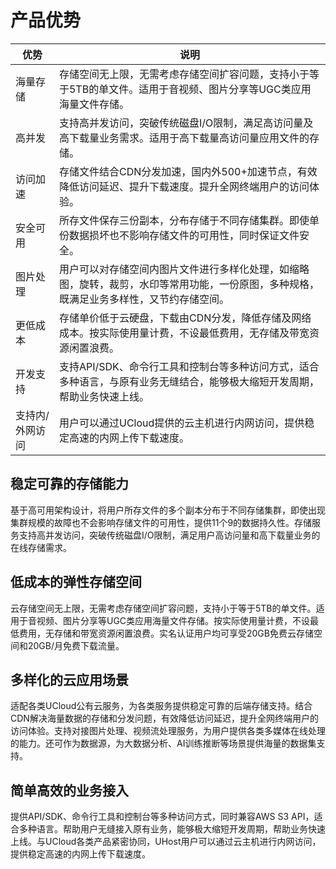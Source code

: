 

# 产品优势

|优势 |说明 |
|---- |---- |
|海量存储 |存储空间无上限，无需考虑存储空间扩容问题，支持小于等于5TB的单文件。适用于音视频、图片分享等UGC类应用海量文件存储。|
|高并发 |支持高并发访问，突破传统磁盘I/O限制，满足高访问量及高下载量业务需求。适用于高下载量高访问量应用文件的存储。|
|访问加速 |存储文件结合CDN分发加速，国内外500+加速节点，有效降低访问延迟、提升下载速度。提升全网终端用户的访问体验。 |
|安全可用 |所存文件保存三份副本，分布存储于不同存储集群。即使单份数据损坏也不影响存储文件的可用性，同时保证文件安全。|
|图片处理 |用户可以对存储空间内图片文件进行多样化处理，如缩略图，旋转，裁剪，水印等常用功能，一份原图，多种规格，既满足业务多样性，又节约存储空间。|
|更低成本 |存储单价低于云硬盘，下载由CDN分发，降低存储及网络成本。按实际使用量计费，不设最低费用，无存储及带宽资源闲置浪费。|
|开发支持 |支持API/SDK、命令行工具和控制台等多种访问方式，适合多种语言，与原有业务无缝结合，能够极大缩短开发周期，帮助业务快速上线。|
|支持内/外网访问 |用户可以通过UCloud提供的云主机进行内网访问，提供稳定高速的内网上传下载速度。|

##  稳定可靠的存储能力
基于高可用架构设计，将用户所存文件的多个副本分布于不同存储集群，即使出现集群规模的故障也不会影响存储文件的可用性，提供11个9的数据持久性。存储服务支持高并发访问，突破传统磁盘I/O限制，满足用户高访问量和高下载量业务的在线存储需求。

## 低成本的弹性存储空间
云存储空间无上限，无需考虑存储空间扩容问题，支持小于等于5TB的单文件。适用于音视频、图片分享等UGC类应用海量文件存储。按实际使用量计费，不设最低费用，无存储和带宽资源闲置浪费。实名认证用户均可享受20GB免费云存储空间和20GB/月免费下载流量。

## 多样化的云应用场景
适配各类UCloud公有云服务，为各类服务提供稳定可靠的后端存储支持。结合CDN解决海量数据的存储和分发问题，有效降低访问延迟，提升全网终端用户的访问体验。支持对接图片处理、视频流处理服务，为用户提供各类多媒体在线处理的能力。还可作为数据源，为大数据分析、AI训练推断等场景提供海量的数据集支持。

## 简单高效的业务接入
提供API/SDK、命令行工具和控制台等多种访问方式，同时兼容AWS S3 API，适合多种语言。帮助用户无缝接入原有业务，能够极大缩短开发周期，帮助业务快速上线。与UCloud各类产品紧密协同，UHost用户可以通过云主机进行内网访问，提供稳定高速的内网上传下载速度。